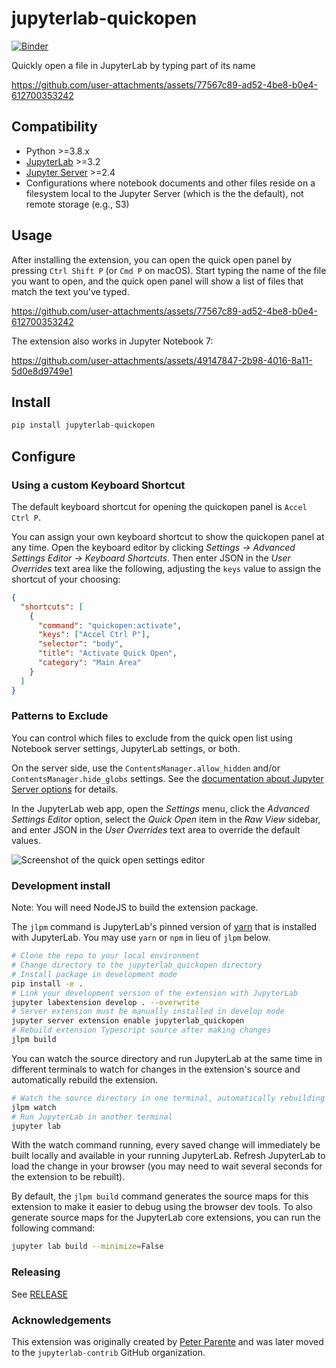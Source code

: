 # jupyterlab-quickopen

[![Binder](https://mybinder.org/badge_logo.svg)](https://mybinder.org/v2/gh/jupyterlab-contrib/jupyterlab-quickopen/master?urlpath=lab%2Ftree%2Fbinder%2Ftutorial.ipynb)

Quickly open a file in JupyterLab by typing part of its name

https://github.com/user-attachments/assets/77567c89-ad52-4be8-b0e4-612700353242

## Compatibility

- Python >=3.8.x
- [JupyterLab](https://github.com/jupyterlab/jupyterlab) >=3.2
- [Jupyter Server](https://github.com/jupyter/jupyter_server) >=2.4
- Configurations where notebook documents and other files reside on a filesystem local to the
  Jupyter Server (which is the the default), not remote storage (e.g., S3)

## Usage

After installing the extension, you can open the quick open panel by pressing `Ctrl Shift P` (or `Cmd P` on macOS). Start typing the name of the file you want to open, and the quick open panel will show a list of files that match the text you've typed.

https://github.com/user-attachments/assets/77567c89-ad52-4be8-b0e4-612700353242

The extension also works in Jupyter Notebook 7:

https://github.com/user-attachments/assets/49147847-2b98-4016-8a11-5d0e8d9749e1

## Install

```bash
pip install jupyterlab-quickopen
```

## Configure

### Using a custom Keyboard Shortcut

The default keyboard shortcut for opening the quickopen panel is `Accel Ctrl P`.

You can assign your own keyboard shortcut to show the quickopen panel at any time. Open the keyboard editor
by clicking _Settings &rarr; Advanced Settings Editor &rarr; Keyboard Shortcuts_. Then enter JSON in
the _User Overrides_ text area like the following, adjusting the `keys` value to assign the shortcut
of your choosing:

```json
{
  "shortcuts": [
    {
      "command": "quickopen:activate",
      "keys": ["Accel Ctrl P"],
      "selector": "body",
      "title": "Activate Quick Open",
      "category": "Main Area"
    }
  ]
}
```

### Patterns to Exclude

You can control which files to exclude from the quick open list using Notebook server settings,
JupyterLab settings, or both.

On the server side, use the `ContentsManager.allow_hidden` and/or `ContentsManager.hide_globs`
settings. See the
[documentation about Jupyter Server options](https://jupyter-server.readthedocs.io/en/latest/operators/configuring-extensions.html)
for details.

In the JupyterLab web app, open the _Settings_ menu, click the _Advanced Settings Editor_ option,
select the _Quick Open_ item in the _Raw View_ sidebar, and enter JSON in the _User Overrides_ text
area to override the default values.

![Screenshot of the quick open settings editor](./doc/settings.png)

### Development install

Note: You will need NodeJS to build the extension package.

The `jlpm` command is JupyterLab's pinned version of
[yarn](https://yarnpkg.com/) that is installed with JupyterLab. You may use
`yarn` or `npm` in lieu of `jlpm` below.

```bash
# Clone the repo to your local environment
# Change directory to the jupyterlab_quickopen directory
# Install package in development mode
pip install -e .
# Link your development version of the extension with JupyterLab
jupyter labextension develop . --overwrite
# Server extension must be manually installed in develop mode
jupyter server extension enable jupyterlab_quickopen
# Rebuild extension Typescript source after making changes
jlpm build
```

You can watch the source directory and run JupyterLab at the same time in different terminals to watch for changes in the extension's source and automatically rebuild the extension.

```bash
# Watch the source directory in one terminal, automatically rebuilding when needed
jlpm watch
# Run JupyterLab in another terminal
jupyter lab
```

With the watch command running, every saved change will immediately be built locally and available in your running JupyterLab. Refresh JupyterLab to load the change in your browser (you may need to wait several seconds for the extension to be rebuilt).

By default, the `jlpm build` command generates the source maps for this extension to make it easier to debug using the browser dev tools. To also generate source maps for the JupyterLab core extensions, you can run the following command:

```bash
jupyter lab build --minimize=False
```

### Releasing

See [RELEASE](RELEASE.md)

### Acknowledgements

This extension was originally created by [Peter Parente](https://github.com/parente) and was
later moved to the `jupyterlab-contrib` GitHub organization.
